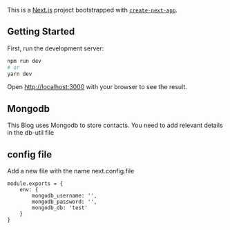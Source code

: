 This is a [Next.js](https://nextjs.org/) project bootstrapped with [`create-next-app`](https://github.com/vercel/next.js/tree/canary/packages/create-next-app).

## Getting Started

First, run the development server:

```bash
npm run dev
# or
yarn dev
```

Open [http://localhost:3000](http://localhost:3000) with your browser to see the result.

## Mongodb

This Blog uses Mongodb to store contacts. You need to add relevant details in the db-util file

## config file

Add a new file with the name next.config.file

    module.exports = {
        env: {
            mongodb_username: '',
            mongodb_password: '',
            mongodb_db: 'test'
        }
    }
